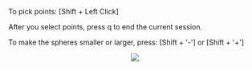To pick points: [Shift + Left Click]

After you select points, press q to end the current session.

To make the spheres smaller or larger, press: [Shift + '-'] or [Shift + '+']

<p align="center">
    <img src="https://s9.gifyu.com/images/Peek-2021-11-14-13-18.gif"/>
</p>